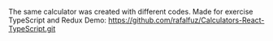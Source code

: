 The same calculator was created with different codes.
Made for exercise TypeScript and Redux
Demo: https://github.com/rafalfuz/Calculators-React-TypeScript.git
